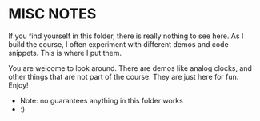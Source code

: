 # MISC NOTES    

If you find yourself in this folder, there is really nothing to see here. As I build the course,
I often experiment with different demos and code snippets.  This is where I put them.  

You are welcome to look around. There are demos like analog clocks, and other things that are not part of the course.  They are just here for fun.  Enjoy!

* Note: no guarantees anything in this folder works
* :)
